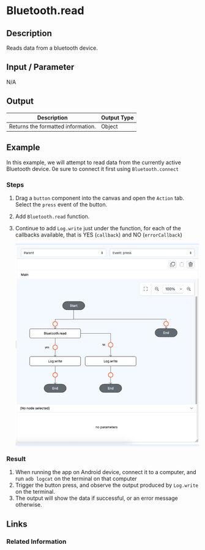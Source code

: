 # Bluetooth.read

## Description

Reads data from a bluetooth device.

## Input / Parameter

N/A

## Output

| Description                        | Output Type |
|------------------------------------|-------------|
| Returns the formatted information. | Object      |

## Example

In this example, we will attempt to read data from the currently active Bluetooth device.
0e sure to connect it first using `Bluetooth.connect`

### Steps

1. Drag a `button` component into the canvas and open the `Action` tab. Select the `press` event of the button.
2. Add `Bluetooth.read` function.
3. Continue to add `Log.write` just under the function, for each of the callbacks available, that is YES (`callback`) and NO (`errorCallback`)

    <div style="display:flex; align-items:center; justify-content:center; background-color: #E7F1FF;">
        <img src="./read-step-1.png"
        style="width: 100%; padding: 5px;"/>
    </div>

### Result

1. When running the app on Android device, connect it to a computer, and run `adb logcat` on the terminal on that computer
2. Trigger the button press, and observe the output produced by `Log.write` on the terminal.
3. The output will show the data if successful, or an error message otherwise.


## Links

### Related Information
